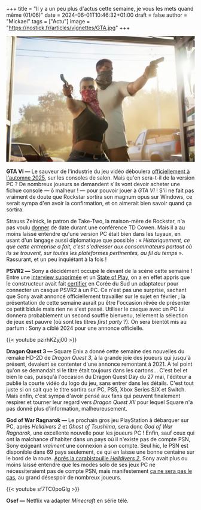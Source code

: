 +++
title = "Il y a un peu plus d'actus cette semaine, je vous les mets quand même (01/06)"
date = 2024-06-01T10:46:32+01:00
draft = false
author = "Mickael"
tags = ["Actu"]
image = "https://nostick.fr/articles/vignettes/GTA.jpg"
+++

![GTA VI](GTA.jpg "On veut GTA VI sur PC, et TOUT D'SUITE !")

**GTA VI —** Le sauveur de l'industrie du jeu vidéo déboulera [officiellement à l'automne 2025](https://nostick.fr/articles/2024/mai/1605-gta-vi-cest-pour-lautomne-2025/), sur les consoles de salon. Mais qu'en sera-t-il de la version PC ? De nombreux joueurs se demandent s'ils vont devoir acheter une fichue console — ô malheur ! — pour pouvoir jouer à *GTA VI* ! S'il ne fait pas vraiment de doute que Rockstar sortira son magnum opus sur Windows, ce serait sympa d'en avoir la confirmation, et on aimerait bien savoir quand ça sortira.

Strauss Zelnick, le patron de Take-Two, la maison-mère de Rockstar, n'a pas voulu [donner](https://www.videogameschronicle.com/news/take-two-discusses-decision-not-to-announce-grand-theft-auto-6-for-pc/) de date durant une conférence TD Cowen. Mais il a au moins laissé entendre qu'une version PC était bien dans les tuyaux, en usant d'un langage aussi diplomatique que possible : « *Historiquement, ce que cette entreprise a fait, c'est s'adresser aux consommateurs partout où ils se trouvent, sur toutes les plateformes pertinentes, au fil du temps* ». Rassurant, et un peu inquiétant à la fois !

**PSVR2 —** Sony a décidément occupé le devant de la scène cette semaine ! Entre une [interview supprimée](https://nostick.fr/articles/2024/mai/2905-ivre-sony-invente-declarations-neil-druckmann/) et un [State of Play](https://nostick.fr/articles/2024/mai/3105-sony-paquet-pc/), on a en effet appris que le constructeur avait fait [certifier](https://x.com/SadlyItsBradley/status/1795734108058042709) en Corée du Sud un adaptateur pour connecter un casque PSVR2 à un PC. Ce n'est pas une surprise, sachant que Sony avait annoncé officiellement travailler sur le sujet en février ; la présentation de cette semaine aurait pu être l'occasion rêvée de présenter ce petit bidule mais rien ne s'est passé. Utiliser le casque avec un PC lui donnera probablement un second souffle bienvenu, tellement la sélection de jeux est pauvre (où sont les titres *first party* ?). On sera bientôt mis au parfum : Sony a ciblé 2024 pour une annonce officielle.

{{< youtube pzirhKZyj00 >}} 

**Dragon Quest 3 —** Square Enix a donné cette semaine des nouvelles du remake HD-2D de *Dragon Quest 3*, à la grande joie des joueurs qui jusqu'à présent, devaient se contenter d'une annonce remontant à 2021. À tel point qu'on se demandait si le titre était toujours dans les cartons… C'est bel et bien le cas, puisqu'à l'occasion du Dragon Quest Day du 27 mai, l'éditeur a publié la courte vidéo du logo du jeu, sans entrer dans les détails. C'est tout juste si on sait que le titre sortira sur PC, PS5, Xbox Series S/X et Switch. Mais enfin, c'est sympa d'avoir pensé aux fans qui peuvent finalement respirer et tourner leur regard vers *Dragon Quest XII* pour lequel Square n'a pas donné plus d'information, malheureusement.

**God of War Ragnarok —** Le prochain gros jeu PlayStation à débarquer sur PC, après *Helldivers 2* et *Ghost of Tsushima*, sera donc *God of War Ragnarok*, une excellente nouvelle pour les joueurs PC ! Enfin, sauf ceux qui ont la malchance d'habiter dans un pays où il n'existe pas de compte PSN, Sony exigeant *vraiment* une connexion à son compte. Seul hic, le PSN est disponible dans 69 pays seulement, ce qui en laisse une bonne centaine sur le bord de la route. [Après la carabistouille *Helldivers 2*](https://nostick.fr/articles/2024/mai/0505-sony-fait-plonger-helldivers-2-en-enfer/), Sony avait plus ou moins laissé entendre que les modes solo de ses jeux PC ne nécessiteraiemt pas de compte PSN, mais manifestement [ça ne sera pas le cas](https://x.com/thexpaw/status/1796433659370848555), au grand désespoir de nombreux joueurs.

{{< youtube sf7TC0poGlg >}}

**Osef —** Netflix va adapter *Minecraft* en série télé.